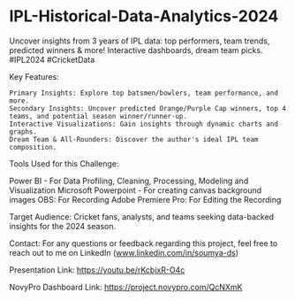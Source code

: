 # IPL-Historical-Data-Analytics-2024

Uncover insights from 3 years of IPL data: top performers, team trends, predicted winners &amp; more! Interactive dashboards, dream team picks. 
#IPL2024 #CricketData

Key Features:

    Primary Insights: Explore top batsmen/bowlers, team performance, and more.
    Secondary Insights: Uncover predicted Orange/Purple Cap winners, top 4 teams, and potential season winner/runner-up.
    Interactive Visualizations: Gain insights through dynamic charts and graphs.
    Dream Team & All-Rounders: Discover the author's ideal IPL team composition.


Tools Used for this Challenge:

Power BI - For Data Profiling, Cleaning, Processing, Modeling and Visualization
Microsoft Powerpoint - For creating canvas background images
OBS: For Recording
Adobe Premiere Pro: For Editing the Recording

Target Audience: Cricket fans, analysts, and teams seeking data-backed insights for the 2024 season.

Contact: For any questions or feedback regarding this project, feel free to reach out to me on LinkedIn (www.linkedin.com/in/soumya-ds)

Presentation Link: https://youtu.be/rKcbjxR-O4c

NovyPro Dashboard Link: https://project.novypro.com/QcNXmK


